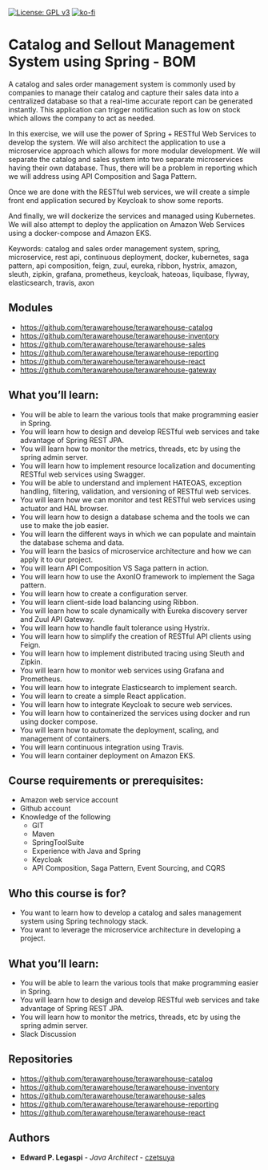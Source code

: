 [![License: GPL v3](https://img.shields.io/badge/License-GPLv3-blue.svg)](https://www.gnu.org/licenses/gpl-3.0)
[![ko-fi](https://www.ko-fi.com/img/githubbutton_sm.svg)](https://ko-fi.com/S6S0YXPX)

# Catalog and Sellout Management System using Spring - BOM

A catalog and sales order management system is commonly used by companies to manage their catalog and capture their sales data into a centralized database so that a real-time accurate report can be generated instantly. This application can trigger notification such as low on stock which allows the company to act as needed.

In this exercise, we will use the power of Spring + RESTful Web Services to develop the system. We will also architect the application to use a microservice approach which allows for more modular development. We will separate the catalog and sales system into two separate microservices having their own database. Thus, there will be a problem in reporting which we will address using API Composition and Saga Pattern.

Once we are done with the RESTful web services, we will create a simple front end application secured by Keycloak to show some reports.

And finally, we will dockerize the services and managed using Kubernetes. We will also attempt to deploy the application on Amazon Web Services using a docker-compose and Amazon EKS.

Keywords: catalog and sales order management system, spring, microservice, rest api, continuous deployment, docker, kubernetes, saga pattern, api composition, feign, zuul, eureka, ribbon, hystrix, amazon, sleuth, zipkin, grafana, prometheus, keycloak, hateoas, liquibase, flyway, elasticsearch, travis, axon

## Modules

 * https://github.com/terawarehouse/terawarehouse-catalog
 * https://github.com/terawarehouse/terawarehouse-inventory
 * https://github.com/terawarehouse/terawarehouse-sales
 * https://github.com/terawarehouse/terawarehouse-reporting
 * https://github.com/terawarehouse/terawarehouse-react
 * https://github.com/terawarehouse/terawarehouse-gateway

## What you’ll learn:

 * You will be able to learn the various tools that make programming easier in Spring.
 * You will learn how to design and develop RESTful web services and take advantage of Spring REST JPA.
 * You will learn how to monitor the metrics, threads, etc by using the spring admin server.
 * You will learn how to implement resource localization and documenting RESTful web services using Swagger.
 * You will be able to understand and implement HATEOAS, exception handling, filtering, validation, and versioning of RESTful web services.
 * You will learn how we can monitor and test RESTful web services using actuator and HAL browser.
 * You will learn how to design a database schema and the tools we can use to make the job easier.
 * You will learn the different ways in which we can populate and maintain the database schema and data.
 * You will learn the basics of microservice architecture and how we can apply it to our project.
 * You will learn API Composition VS Saga pattern in action.
 * You will learn how to use the AxonIO framework to implement the Saga pattern.
 * You will learn how to create a configuration server.
 * You will learn client-side load balancing using Ribbon.
 * You will learn how to scale dynamically with Eureka discovery server and Zuul API Gateway.
 * You will learn how to handle fault tolerance using Hystrix.
 * You will learn how to simplify the creation of RESTful API clients using Feign.
 * You will learn how to implement distributed tracing using Sleuth and Zipkin.
 * You will learn how to monitor web services using Grafana and Prometheus.
 * You will learn how to integrate Elasticsearch to implement search.
 * You will learn to create a simple React application.
 * You will learn how to integrate Keycloak to secure web services.
 * You will learn how to containerized the services using docker and run using docker compose.
 * You will learn how to automate the deployment, scaling, and management of containers.
 * You will learn continuous integration using Travis.
 * You will learn container deployment on Amazon EKS.
 
## Course requirements or prerequisites:

 * Amazon web service account
 * Github account
 * Knowledge of the following
 	* GIT
 	* Maven
 	* SpringToolSuite
 	* Experience with Java and Spring
 	* Keycloak
 	* API Composition, Saga Pattern, Event Sourcing, and CQRS
 
## Who this course is for?

 * You want to learn how to develop a catalog and sales management system using Spring technology stack.
 * You want to leverage the microservice architecture in developing a project.

## What you’ll learn:

 * You will be able to learn the various tools that make programming easier in Spring.
 * You will learn how to design and develop RESTful web services and take advantage of Spring REST JPA.
 * You will learn how to monitor the metrics, threads, etc by using the spring admin server.
 * Slack Discussion

## Repositories

 * https://github.com/terawarehouse/terawarehouse-catalog
 * https://github.com/terawarehouse/terawarehouse-inventory
 * https://github.com/terawarehouse/terawarehouse-sales
 * https://github.com/terawarehouse/terawarehouse-reporting
 * https://github.com/terawarehouse/terawarehouse-react
 
## Authors

* **Edward P. Legaspi** - *Java Architect* - [czetsuya](https://github.com/czetsuya)